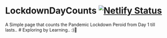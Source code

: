 # LockdownDayCounts  [![Netlify Status](https://api.netlify.com/api/v1/badges/470d3312-c4d0-45aa-8522-da0bb9a12e42/deploy-status)](https://app.netlify.com/sites/quizzical-mcclintock-d01662/deploys)
A Simple page that counts the Pandemic Lockdown Peroid from Day 1 till lasts..  # Exploring by Learning.. :)🤞
